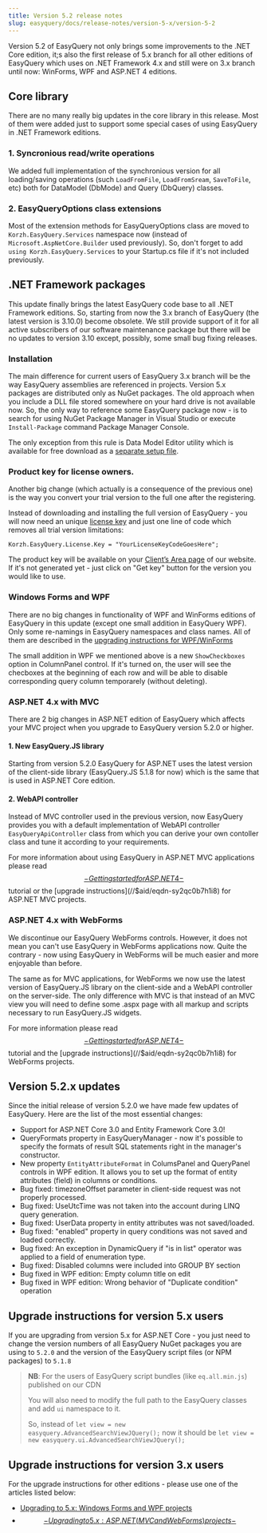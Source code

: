 ```yaml
---
title: Version 5.2 release notes
slug: easyquery/docs/release-notes/version-5-x/version-5-2
---
```



Version 5.2 of EasyQuery not only brings some improvements to the .NET Core edition, it;s also the first release of 5.x branch for all other editions of EasyQuery which uses on .NET Framework 4.x and still were on 3.x branch until now: WinForms, WPF and ASP.NET 4 editions.  

## Core library
There are no many really big updates in the core library in this release. Most of them were added just to support some special cases of using EasyQuery in .NET Framework editions.

### 1.  Syncronious read/write operations

We added full implementation of the synchronious version for all loading/saving operations (such  `LoadFromFile`, `LoadFromSream`, `SaveToFile`, etc) both for DataModel (DbMode) and Query (DbQuery) classes.

### 2. EasyQueryOptions class extensions

Most of the extension methods for EasyQueryOptions class are moved to `Korzh.EasyQuery.Services` namespace now (instead of `Microsoft.AspNetCore.Builder` used previously). So, don't forget to add `using Korzh.EasyQuery.Services` to your Startup.cs file if it's not included previously.


## .NET Framework packages

This update finally brings the latest EasyQuery code base to all .NET Framework editions. So, starting from now the 3.x branch of EasyQuery (the latest version is 3.10.0) become obsolete. We still provide support of it for all active subscribers of our software maintenance package but there will be no updates to version 3.10 except, possibly, some small bug fixing releases.

### Installation

The main difference for current users of EasyQuery 3.x branch will be the way EasyQuery assemblies are referenced in projects. Version 5.x packages are distributed only as NuGet packages. The old approach when you include a DLL file stored somewhere on your hard drive is not available now. So, the only way to reference some EasyQuery package now - is to search for using NuGet Package Manager in Visual Studio or execute `Install-Package` command Package Manager Console. 

The only exception from this rule is Data Model Editor utility which is available for free download as a [separate setup file](https://korzh.com/download/dme_setup.exe).

### Product key for license owners.

Another big change (which actually is a consequence of the previous one) is the way you convert your trial version to the full one after the registering.

Instead of downloading and installing the full version of EasyQuery - you will now need an unique [license key](/getting-started/product-key) and just one line of code which removes all trial version limitations:
```
Korzh.EasyQuery.License.Key = "YourLicenseKeyCodeGoesHere";
```

The product key will be available on your [Client’s Area page](https://korzh.com/account) of our website. If it's not generated yet - just click on "Get key" button for the version you would like to use.


### Windows Forms and WPF

There are no big changes in functionality of WPF and WinForms editions of EasyQuery in this update (except one small addition in EasyQuery WPF). 
Only some re-namings in EasyQuery namespaces and class names. All of them are described in the [upgrading instructions for WPF/WinForms](//$aid/eqdn-r52qbyr2aamr)

The small addition in WPF we mentioned above is a new `ShowCheckboxes` option in ColumnPanel control. If it's turned on, the user will see the checboxes at the beginning of each row and will be able to disable corresponding query column temporarely (without deleting). 


### ASP.NET 4.x with MVC

There are 2 big changes in ASP.NET edition of EasyQuery which affects your MVC project when you upgrade to EasyQuery version 5.2.0 or higher.

#### 1. New EasyQuery.JS library

Starting from version 5.2.0 EasyQuery for ASP.NET uses the latest version of the client-side library (EasyQuery.JS 5.1.8 for now) which is the same that is used in ASP.NET Core edition. 

#### 2. WebAPI controller

Instead of MVC controller used in the previous version, now EasyQuery provides you with a default implementation of WebAPI controller `EasyQueryApiController` class from which you can derive your own contoller class and tune it according to your requirements. 

For more information about using EasyQuery in ASP.NET MVC applications please read [$$-Getting started for ASP.NET 4-$$](//$aid/eqdn-tp2v66l73lbj) tutorial or the [upgrade instructions](//$aid/eqdn-sy2qc0b7h1i8) for ASP.NET MVC projects.

### ASP.NET 4.x with WebForms

We discontinue our EasyQuery WebForms controls. However, it does not mean you can't use EasyQuery in WebForms applications now. Quite the contrary - now using EasyQuery in WebForms will be much easier and more enjoyable than before. 

The same as for MVC applications, for WebForms we now use the latest version of EasyQuery.JS library on the client-side and a WebAPI controller on the server-side. The only difference with MVC is that instead of an MVC view you will need to define some .aspx page with all markup and scripts necessary to run EasyQuery.JS widgets.   

For more information please read [$$-Getting started for ASP.NET 4-$$](//$aid/eqdn-tp2v66l73lbj) tutorial and the [upgrade instructions](//$aid/eqdn-sy2qc0b7h1i8) for WebForms projects.

## Version 5.2.x updates
Since the initial release of version 5.2.0 we have made few updates of EasyQuery. Here are the list of the most essential changes:

* Support for ASP.NET Core 3.0 and Entity Framework Core 3.0!
* QueryFormats property in EasyQueryManager - now it's possible to specify the formats of result SQL statements right in the manager's constructor.
* New property `EntityAttributeFormat` in ColumsPanel and QueryPanel controls in WPF edition. It allows you to set up the format of entity attributes (field) in columns or conditions.
* Bug fixed: timezoneOffset parameter in client-side request was not properly processed.
* Bug fixed: UseUtcTime was not taken into the account during LINQ query generation.
* Bug fixed: UserData property in entity attributes was not saved/loaded. 
* Bug fixed: "enabled" property in query conditions was not saved and loaded correctly.
* Bug fixed: An exception in DynamicQuery if "is in list" operator was applied to a field of enumeration type. 
* Bug fixed: Disabled columns were included into GROUP BY section
* Bug fixed in WPF edition: Empty column title on edit
* Bug fixed in WPF edition: Wrong behavior of "Duplicate condition" operation


## Upgrade instructions for version 5.x users

If you are upgrading from version 5.x  for ASP.NET Core - you just need to change the version numbers of all EasyQuery NuGet packages you are using to `5.2.0` and the version of the EasyQuery script files (or NPM packages) to `5.1.8`


> __NB__: For the users of EasyQuery script bundles (like `eq.all.min.js`) published on our CDN
> 
>  You will also need to modify the full path to the EasyQuery classes and add `ui` namespace to it.
>
> So, instead of  `let view = new easyquery.AdvancedSearchViewJQuery();`  now it should be  `let view = new easyquery.ui.AdvancedSearchViewJQuery();`
 

## Upgrade instructions for version 3.x users

For the upgrade instructions for other editions - please use one of the articles listed below:

* [Upgrading to 5.x: Windows Forms and WPF projects](//$aid/eqdn-r52qbyr2aamr)
* [$$-Upgrading to 5.x: ASP.NET (MVC and WebForms) projects-$$](//$aid/eqdn-sy2qc0b7h1i8)